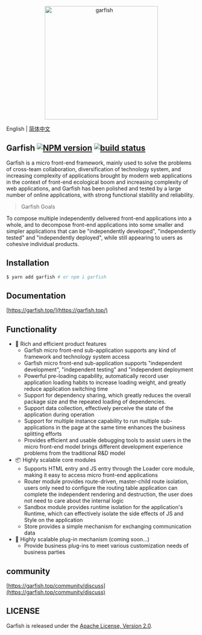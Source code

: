 <p align="center">
  <img src="https://lf3-static.bytednsdoc.com/obj/eden-cn/dhozeh7vhpebvog/open-garfish/icons/Garfish-icon-Square.png" width="300" alt="garfish" />
</p>

English | [简体中文](./README.ch.md)

## Garfish [![NPM version](https://img.shields.io/npm/v/garfish.svg?style=flat-square)](https://www.npmjs.com/package/garfish) [![build status](https://github.com/modern-js-dev/garfish/actions/workflows/ci.yml/badge.svg?branch=master)](https://github.com/modern-js-dev/garfish/actions/workflows/ci.yml)

Garfish is a micro front-end framework, mainly used to solve the problems of cross-team collaboration, diversification of technology system, and increasing complexity of applications brought by modern web applications in the context of front-end ecological boom and increasing complexity of web applications, and Garfish has been polished and tested by a large number of online applications, with strong functional stability and reliability.

> Garfish Goals

To compose multiple independently delivered front-end applications into a whole, and to decompose front-end applications into some smaller and simpler applications that can be "independently developed", "independently tested" and "independently deployed", while still appearing to users as cohesive individual products.

## Installation

```bash
$ yarn add garfish # or npm i garfish
```

## Documentation

[https://garfish.top/](https://garfish.top/)

## Functionality

- 🌈 Rich and efficient product features
  - Garfish micro front-end sub-application supports any kind of framework and technology system access
  - Garfish micro front-end sub-application supports "independent development", "independent testing" and "independent deployment
  - Powerful pre-loading capability, automatically record user application loading habits to increase loading weight, and greatly reduce application switching time
  - Support for dependency sharing, which greatly reduces the overall package size and the repeated loading of dependencies.
  - Support data collection, effectively perceive the state of the application during operation
  - Support for multiple instance capability to run multiple sub-applications in the page at the same time enhances the business splitting efforts
  - Provides efficient and usable debugging tools to assist users in the micro front-end model brings different development experience problems from the traditional R&D model
- 📦 Highly scalable core modules
  - Supports HTML entry and JS entry through the Loader core module, making it easy to access micro front-end applications
  - Router module provides route-driven, master-child route isolation, users only need to configure the routing table application can complete the independent rendering and destruction, the user does not need to care about the internal logic
  - Sandbox module provides runtime isolation for the application's Runtime, which can effectively isolate the side effects of JS and Style on the application
  - Store provides a simple mechanism for exchanging communication data
- 🎯 Highly scalable plug-in mechanism (coming soon...)
  - Provide business plug-ins to meet various customization needs of business parties

## community

[https://garfish.top/community/discuss](https://garfish.top/community/discuss)

## LICENSE

Garfish is released under the [Apache License, Version 2.0](http://www.apache.org/licenses/LICENSE-2.0).
